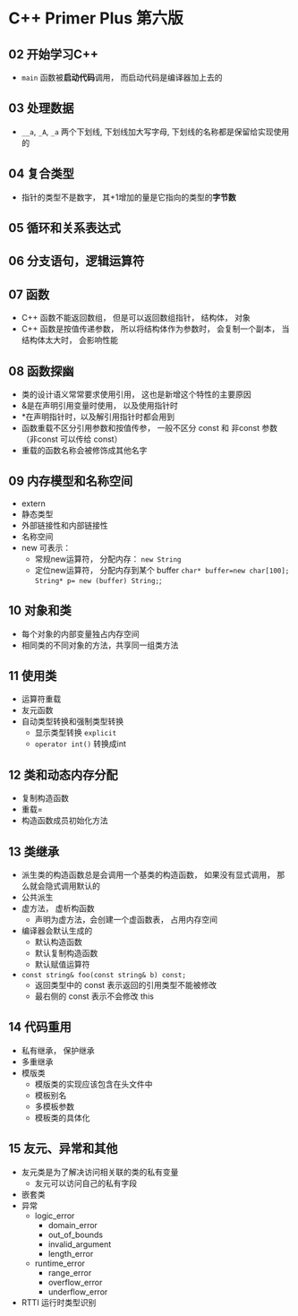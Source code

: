 # C++ Primer Plus 第六版

## 02 开始学习C++
- `main` 函数被**启动代码**调用， 而启动代码是编译器加上去的

## 03 处理数据
- `__a`, `_A`, `_a` 两个下划线, 下划线加大写字母, 下划线的名称都是保留给实现使用的

## 04 复合类型
- 指针的类型不是数字， 其+1增加的量是它指向的类型的**字节数**

## 05 循环和关系表达式

## 06 分支语句，逻辑运算符


## 07 函数
- C++ 函数不能返回数组， 但是可以返回数组指针， 结构体， 对象
- C++ 函数是按值传递参数， 所以将结构体作为参数时， 会复制一个副本， 当结构体太大时， 会影响性能

## 08 函数探幽
- 类的设计语义常常要求使用引用， 这也是新增这个特性的主要原因
- &是在声明引用变量时使用， 以及使用指针时
- *在声明指针时，以及解引用指针时都会用到
- 函数重载不区分引用参数和按值传参， 一般不区分 const 和 非const 参数（非const 可以传给 const）
- 重载的函数名称会被修饰成其他名字

## 09 内存模型和名称空间
- extern
- 静态类型
- 外部链接性和内部链接性
- 名称空间
- new 可表示：
  - 常规new运算符， 分配内存： `new String`
  - 定位new运算符， 分配内存到某个 buffer `char* buffer=new char[100]; String* p= new (buffer) String;`;

## 10 对象和类
- 每个对象的内部变量独占内存空间
- 相同类的不同对象的方法，共享同一组类方法

## 11 使用类
- 运算符重载
- 友元函数
- 自动类型转换和强制类型转换
  -  显示类型转换 `explicit`
  -  `operator int()` 转换成int

## 12 类和动态内存分配
- 复制构造函数
- 重载=
- 构造函数成员初始化方法

## 13 类继承
- 派生类的构造函数总是会调用一个基类的构造函数， 如果没有显式调用， 那么就会隐式调用默认的
- 公共派生
- 虚方法， 虚析构函数
  - 声明为虚方法，会创建一个虚函数表， 占用内存空间
- 编译器会默认生成的
  - 默认构造函数
  - 默认复制构造函数
  - 默认赋值运算符
- `const string& foo(const string& b) const;`
  - 返回类型中的 const 表示返回的引用类型不能被修改
  - 最右侧的 const 表示不会修改 this

## 14 代码重用
- 私有继承， 保护继承
- 多重继承
- 模版类
  - 模版类的实现应该包含在头文件中
  - 模板别名
  - 多模板参数
  - 模板类的具体化

## 15 友元、异常和其他
- 友元类是为了解决访问相关联的类的私有变量
  - 友元可以访问自己的私有字段
- 嵌套类
- 异常
  - logic_error
    - domain_error
    - out_of_bounds
    - invalid_argument
    - length_error
  - runtime_error
    - range_error
    - overflow_error
    - underflow_error
- RTTI 运行时类型识别